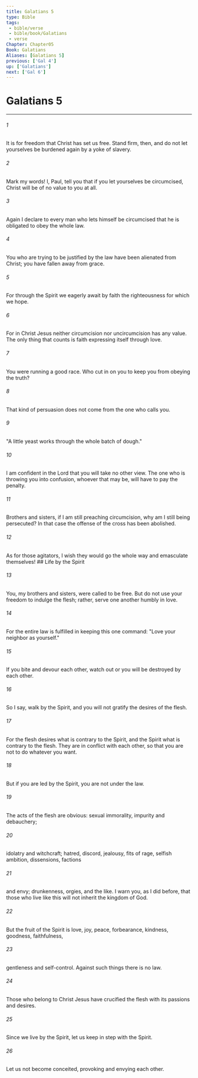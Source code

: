 ```yaml
---
title: Galatians 5
type: Bible
tags:
 - bible/verse
 - bible/book/Galatians
 - verse
Chapter: Chapter05
Book: Galatians
Aliases: [Galatians 5]
previous: ['Gal 4']
up: ['Galatians']
next: ['Gal 6']
---
```

# Galatians 5

***


###### 1 
It is for freedom that Christ has set us free. Stand firm, then, and do not let yourselves be burdened again by a yoke of slavery. 

###### 2 
Mark my words! I, Paul, tell you that if you let yourselves be circumcised, Christ will be of no value to you at all. 

###### 3 
Again I declare to every man who lets himself be circumcised that he is obligated to obey the whole law. 

###### 4 
You who are trying to be justified by the law have been alienated from Christ; you have fallen away from grace. 

###### 5 
For through the Spirit we eagerly await by faith the righteousness for which we hope. 

###### 6 
For in Christ Jesus neither circumcision nor uncircumcision has any value. The only thing that counts is faith expressing itself through love. 

###### 7 
You were running a good race. Who cut in on you to keep you from obeying the truth? 

###### 8 
That kind of persuasion does not come from the one who calls you. 

###### 9 
"A little yeast works through the whole batch of dough." 

###### 10 
I am confident in the Lord that you will take no other view. The one who is throwing you into confusion, whoever that may be, will have to pay the penalty. 

###### 11 
Brothers and sisters, if I am still preaching circumcision, why am I still being persecuted? In that case the offense of the cross has been abolished. 

###### 12 
As for those agitators, I wish they would go the whole way and emasculate themselves! ## Life by the Spirit 

###### 13 
You, my brothers and sisters, were called to be free. But do not use your freedom to indulge the flesh; rather, serve one another humbly in love. 

###### 14 
For the entire law is fulfilled in keeping this one command: "Love your neighbor as yourself." 

###### 15 
If you bite and devour each other, watch out or you will be destroyed by each other. 

###### 16 
So I say, walk by the Spirit, and you will not gratify the desires of the flesh. 

###### 17 
For the flesh desires what is contrary to the Spirit, and the Spirit what is contrary to the flesh. They are in conflict with each other, so that you are not to do whatever you want. 

###### 18 
But if you are led by the Spirit, you are not under the law. 

###### 19 
The acts of the flesh are obvious: sexual immorality, impurity and debauchery; 

###### 20 
idolatry and witchcraft; hatred, discord, jealousy, fits of rage, selfish ambition, dissensions, factions 

###### 21 
and envy; drunkenness, orgies, and the like. I warn you, as I did before, that those who live like this will not inherit the kingdom of God. 

###### 22 
But the fruit of the Spirit is love, joy, peace, forbearance, kindness, goodness, faithfulness, 

###### 23 
gentleness and self-control. Against such things there is no law. 

###### 24 
Those who belong to Christ Jesus have crucified the flesh with its passions and desires. 

###### 25 
Since we live by the Spirit, let us keep in step with the Spirit. 

###### 26 
Let us not become conceited, provoking and envying each other. 
